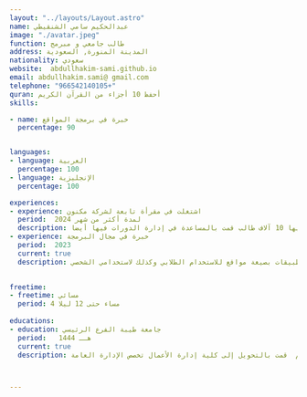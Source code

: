 ```yaml
---
layout: "../layouts/Layout.astro"
name: عبدالحكيم سامي الشنقيطي
image: "./avatar.jpeg"
function: طالب جامعي و مبرمج
address: المدينة المنورة, السعودية
nationality: سعودي
website:  abdullhakim-sami.github.io
email: abdullhakim.sami@ gmail.com
telephone: "966542140105+"
quran: أحفظ 10 أجزاء من القرآن الكريم
skills:

- name: خبرة في برمجة المواقع
  percentage: 90


languages:
- language: العربية
  percentage: 100
- language: الإنجليزية
  percentage: 100

experiences:
- experience: اشتغلت في مقرأة تابعة لشركة مكنون
  period:  2024 لمدة أكثر من شهر
  description: قمت بالبرمجة لمساعدة مقرأة على مدار 24 ساعة وفيها 10 آلاف طالب قمت بالمساعدة في إدارة الدورات فيها أيضا
- experience: خبرة في مجال البرمجة 
  period:  2023
  current: true
  description: قمت بتطوير تطبيقات بصيغة مواقع للاستخدام الطلابي وكذلك لاستخدامي الشخصي

  
freetime:
- freetime: مسائي
  period: 4 مساء حتى 12 ليلا
  
educations:
- education: جامعة طيبة الفرع الرئيسي
  period:   1444 هــ 
  current: true
  description: درست سنة في كلية الآداب قسم اللغة الإنجليزية لذلك لدي لغة إنجليزية عالية ثم  قمت بالتحويل إلى كلية إدارة الأعمال تخصص الإدارة العامة



---
```



